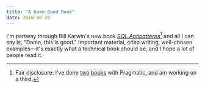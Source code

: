 ```yaml
---
title: "A Damn Good Book"
date: 2010-06-20
---
```

I'm partway through Bill Karwin's new book <a href="http://www.pragprog.com/titles/bksqla/sql-antipatterns"><em>SQL Antipatterns</em></a>[^1] and all I can say is, "Damn, this is good." Important material, crisp writing, well-chosen examples—it's exactly what a technical book should be, and I hope a lot of people read it.

[^1]: Fair disclosure: I've done <a href="http://www.pragprog.com/titles/gwd/data-crunching">two</a> <a href="http://www.pragprog.com/titles/gwpy/practical-programming">books</a> with Pragmatic, and am working on a third.
